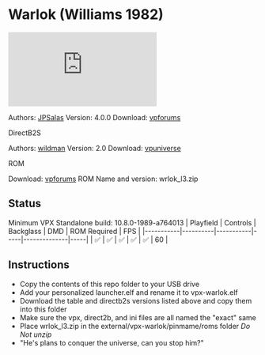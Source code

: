 # Warlok (Williams 1982)

![Table Preview](https://www.vpforums.org/index.php?app=downloads&module=display&section=screenshot&record=105201&id=14371&full=1)

Authors: [JPSalas](https://www.vpforums.org/index.php?showuser=277)
Version: 4.0.0
Download: [vpforums](https://www.vpforums.org/index.php?app=downloads&showfile=14371)

DirectB2S

Authors: [wildman](https://vpuniverse.com/profile/5-wildman/)
Version: 2.0
Download: [vpuniverse](https://vpuniverse.com/files/file/2847-warlok-williams-1982/)

ROM

Download: [vpforums](http://www.vpforums.org/index.php?app=downloads&showfile=804)
ROM Name and version: wrlok_l3.zip

## Status 

Minimum VPX Standalone build: 10.8.0-1989-a764013
| Playfield | Controls | Backglass | DMD | ROM Required | FPS | 
|-----------|----------|-----------|-----|--------------|-----|
| :white_check_mark: | :white_check_mark: | :white_check_mark: | :white_check_mark: | :white_check_mark: | 60 |

## Instructions

- Copy the contents of this repo folder to your USB drive
- Add your personalized launcher.elf and rename it to vpx-warlok.elf
- Download the table and directb2s versions listed above and copy them into this folder
- Make sure the vpx, direct2b, and ini files are all named the "exact" same
- Place wrlok_l3.zip in the external/vpx-warlok/pinmame/roms folder *Do Not unzip*
- "He's plans to conquer the universe, can you stop him?"

